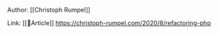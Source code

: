 Author: [[Christoph Rumpel]]

Link: [[📝Article]] https://christoph-rumpel.com/2020/8/refactoring-php